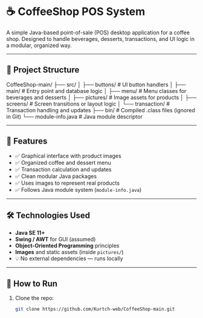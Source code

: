 # ☕ CoffeeShop POS System

A simple Java-based point-of-sale (POS) desktop application for a coffee shop. Designed to handle beverages, desserts, transactions, and UI logic in a modular, organized way.

---

## 📁 Project Structure

CoffeeShop-main/
├── src/
│ ├── buttons/ # UI button handlers
│ ├── main/ # Entry point and database logic
│ ├── menu/ # Menu classes for beverages and desserts
│ ├── pictures/ # Image assets for products
│ ├── screens/ # Screen transitions or layout logic
│ └── transaction/ # Transaction handling and updates
├── bin/ # Compiled .class files (ignored in Git)
└── module-info.java # Java module descriptor


























---

## 🚀 Features

- ✅ Graphical interface with product images
- ✅ Organized coffee and dessert menu
- ✅ Transaction calculation and updates
- ✅ Clean modular Java packages
- ✅ Uses images to represent real products
- ✅ Follows Java module system (`module-info.java`)

---

## 🛠️ Technologies Used

- **Java SE 11+**
- **Swing / AWT** for GUI (assumed)
- **Object-Oriented Programming** principles
- **Images** and static assets (inside `pictures/`)
- 💡 No external dependencies — runs locally

---

## 🧾 How to Run

1. Clone the repo:
   ```bash
   git clone https://github.com/Kurtch-web/CoffeeShop-main.git
